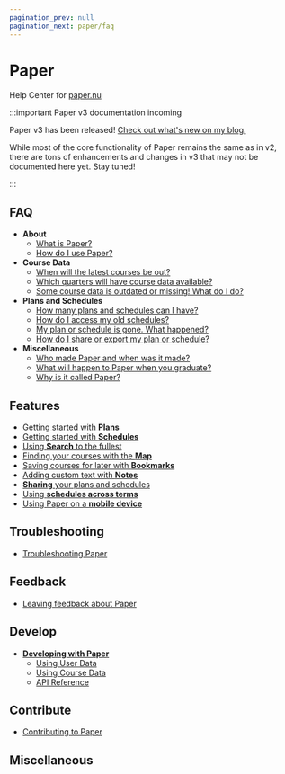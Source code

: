 ```yaml
---
pagination_prev: null
pagination_next: paper/faq
---
```


# Paper

Help Center for [paper.nu](https://www.paper.nu)

:::important Paper v3 documentation incoming

Paper v3 has been released! [Check out what's new on my blog.](https://dilan.blog/introducing-paper-v3/)

While most of the core functionality of Paper remains the same as in v2, there are tons of enhancements and changes in v3 that may not be documented here yet. Stay tuned!

:::

## FAQ

- **About**
  - [What is Paper?](./faq.md#what-is-paper)
  - [How do I use Paper?](./faq.md#how-do-i-use-paper)
- **Course Data**
  - [When will the latest courses be out?](./faq.md#when-will-the-latest-courses-be-out)
  - [Which quarters will have course data available?](./faq.md#which-quarters-will-have-course-data-available)
  - [Some course data is outdated or missing! What do I do?](./faq.md#some-course-data-is-outdated-or-missing-what-do-i-do)
- **Plans and Schedules**
  - [How many plans and schedules can I have?](./faq#how-many-plans-and-schedules-can-i-have)
  - [How do I access my old schedules?](./faq.md#how-do-i-access-my-old-schedules)
  - [My plan or schedule is gone. What happened?](./faq.md#my-plan-or-schedule-is-gone-what-happened)
  - [How do I share or export my plan or schedule?](./faq.md#how-do-i-share-or-export-my-plan-or-schedule)
- **Miscellaneous**
  - [Who made Paper and when was it made?](./faq.md#who-made-paper-and-when-was-it-made)
  - [What will happen to Paper when you graduate?](./faq.md#what-will-happen-to-paper-when-you-graduate)
  - [Why is it called Paper?](./faq.md#why-is-it-called-paper)

## Features

- [Getting started with **Plans**](./getting-started-with-plans.md)
- [Getting started with **Schedules**](./getting-started-with-schedules.md)
- [Using **Search** to the fullest](./search.md)
- [Finding your courses with the **Map**](./map.md)
- [Saving courses for later with **Bookmarks**](./bookmarks.md)
- [Adding custom text with **Notes**](./notes.md)
- [**Sharing** your plans and schedules](./share.md)
- [Using **schedules across terms**](./schedules-across-terms.md)
- [Using Paper on a **mobile device**](./mobile.md)

## Troubleshooting

- [Troubleshooting Paper](./troubleshooting.mdx)

## Feedback

- [Leaving feedback about Paper](./feedback.md)

## Develop

- [**Developing with Paper**](./develop/index.md)
  - [Using User Data](./develop/user-data.md)
  - [Using Course Data](./develop/course-data.md)
  - [API Reference](./develop/api-reference.mdx)

## Contribute

- [Contributing to Paper](./contribute/index.md)

## Miscellaneous
